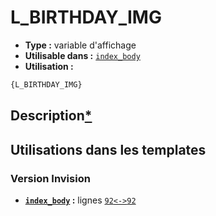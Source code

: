 # L_BIRTHDAY_IMG
* __Type :__ variable d'affichage
* __Utilisable dans :__ [`index_body`](../tpl/index_body.md#readme)
* __Utilisation :__

```html
{L_BIRTHDAY_IMG}
```

## Description[*](https://fa-tvars.appspot.com/var/L_BIRTHDAY_IMG)
## Utilisations dans les templates

### Version Invision
* __[`index_body`](../tpl/index_body.md#readme) :__ lignes [`92`](../src/invision/index_body.tpl#L92)[`<->`](../src/invision/index_body.tpl#L92-L92)[`92`](../src/invision/index_body.tpl#L92)

